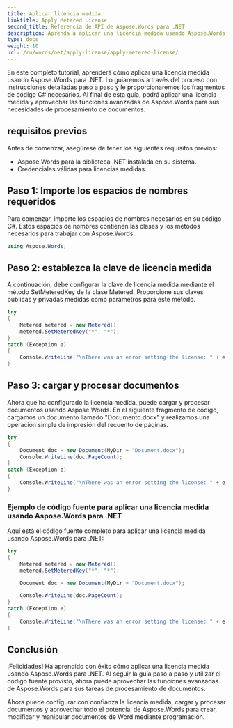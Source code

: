 ```yaml
---
title: Aplicar licencia medida
linktitle: Apply Metered License
second_title: Referencia de API de Aspose.Words para .NET
description: Aprenda a aplicar una licencia medida usando Aspose.Words para .NET.
type: docs
weight: 10
url: /ru/words/net/apply-license/apply-metered-license/
---
```


En este completo tutorial, aprenderá cómo aplicar una licencia medida usando Aspose.Words para .NET. Lo guiaremos a través del proceso con instrucciones detalladas paso a paso y le proporcionaremos los fragmentos de código C# necesarios. Al final de esta guía, podrá aplicar una licencia medida y aprovechar las funciones avanzadas de Aspose.Words para sus necesidades de procesamiento de documentos.

## requisitos previos
Antes de comenzar, asegúrese de tener los siguientes requisitos previos:
- Aspose.Words para la biblioteca .NET instalada en su sistema.
- Credenciales válidas para licencias medidas. 

## Paso 1: Importe los espacios de nombres requeridos
Para comenzar, importe los espacios de nombres necesarios en su código C#. Estos espacios de nombres contienen las clases y los métodos necesarios para trabajar con Aspose.Words.

```csharp
using Aspose.Words;
```

## Paso 2: establezca la clave de licencia medida
A continuación, debe configurar la clave de licencia medida mediante el método SetMeteredKey de la clase Metered. Proporcione sus claves públicas y privadas medidas como parámetros para este método.

```csharp
try
{
    Metered metered = new Metered();
    metered.SetMeteredKey("*", "*");
}
catch (Exception e)
{
    Console.WriteLine("\nThere was an error setting the license: " + e.Message);
}
```

## Paso 3: cargar y procesar documentos
Ahora que ha configurado la licencia medida, puede cargar y procesar documentos usando Aspose.Words. En el siguiente fragmento de código, cargamos un documento llamado "Documento.docx" y realizamos una operación simple de impresión del recuento de páginas.

```csharp
try
{
    Document doc = new Document(MyDir + "Document.docx");
    Console.WriteLine(doc.PageCount);
}
catch (Exception e)
{
    Console.WriteLine("\nThere was an error setting the license: " + e.Message);
}
```

### Ejemplo de código fuente para aplicar una licencia medida usando Aspose.Words para .NET
Aquí está el código fuente completo para aplicar una licencia medida usando Aspose.Words para .NET:

```csharp
try
{
    Metered metered = new Metered();
    metered.SetMeteredKey("*", "*");

    Document doc = new Document(MyDir + "Document.docx");

    Console.WriteLine(doc.PageCount);
}
catch (Exception e)
{
    Console.WriteLine("\nThere was an error setting the license: " + e.Message);
}
```

## Conclusión
¡Felicidades! Ha aprendido con éxito cómo aplicar una licencia medida usando Aspose.Words para .NET. Al seguir la guía paso a paso y utilizar el código fuente provisto, ahora puede aprovechar las funciones avanzadas de Aspose.Words para sus tareas de procesamiento de documentos.

Ahora puede configurar con confianza la licencia medida, cargar y procesar documentos y aprovechar todo el potencial de Aspose.Words para crear, modificar y manipular documentos de Word mediante programación.